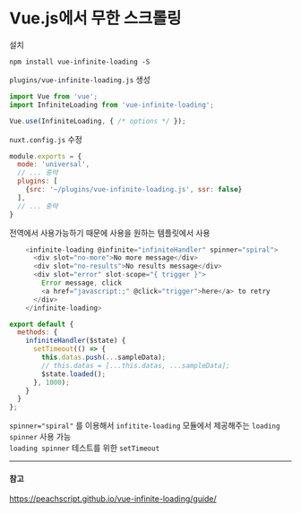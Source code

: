 # Vue.js에서 무한 스크롤링

설치
```
npm install vue-infinite-loading -S
```

`plugins/vue-infinite-loading.js` 생성
```javascript
import Vue from 'vue';
import InfiniteLoading from 'vue-infinite-loading';

Vue.use(InfiniteLoading, { /* options */ });
```

`nuxt.config.js` 수정
```javascript
module.exports = {
  mode: 'universal',
  // ... 중략
  plugins: [
    {src: '~/plugins/vue-infinite-loading.js', ssr: false}
  ],
  // ... 중략
}
```

전역에서 사용가능하기 때문에 사용을 원하는 템플릿에서 사용
```javascript
    <infinite-loading @infinite="infiniteHandler" spinner="spiral">
      <div slot="no-more">No more message</div>
      <div slot="no-results">No results message</div>
      <div slot="error" slot-scope="{ trigger }">
        Error message, click
        <a href="javascript:;" @click="trigger">here</a> to retry
      </div>
    </infinite-loading>
```

```javascript
export default {
  methods: {
    infiniteHandler($state) {
      setTimeout(() => {
        this.datas.push(...sampleData);
        // this.datas = [...this.datas, ...sampleData];
        $state.loaded();
      }, 1000);
    }
  }
};
```
`spinner="spiral"` 를 이용해서 `infitite-loading` 모듈에서 제공해주는 `loading spinner` 사용 가능\
`loading spinner` 테스트를 위한 `setTimeout`

---
#### 참고

https://peachscript.github.io/vue-infinite-loading/guide/
